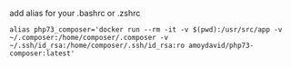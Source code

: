 add alias for your .bashrc or .zshrc

```
alias php73_composer='docker run --rm -it -v $(pwd):/usr/src/app -v ~/.composer:/home/composer/.composer -v ~/.ssh/id_rsa:/home/composer/.ssh/id_rsa:ro amoydavid/php73-composer:latest'
```

